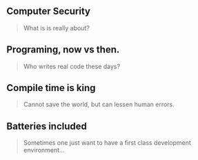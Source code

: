 ## Computer Security
> What is is really about?

## Programing, now vs then.
> Who writes real code these days?

## Compile time is king
> Cannot save the world, but can lessen human errors.

## Batteries included
> Sometimes one just want to have a first class development environment...
